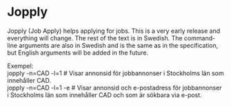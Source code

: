 # Jopply
Jopply (Job Apply) helps applying for jobs. This is a very early release and everything will change. The rest of the text is in Swedish. The command-line arguments are also in Swedish and is the same as in the specification, but English arguments will be added in the future.

Exempel:  
jopply -n=CAD -l=1 # Visar annonsid för jobbannonser i Stockholms län som innehåller CAD.  
jopply -n=CAD -l=1 -e # Visar annonsid och e-postadress för jobbannonser i Stockholms län som innehåller CAD och som är sökbara via e-post.  
